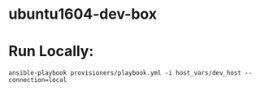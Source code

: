 # ubuntu1604-dev-box

# Run Locally: 
`ansible-playbook provisioners/playbook.yml -i host_vars/dev_host --connection=local`